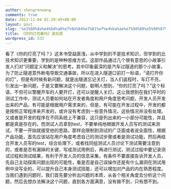 ```yaml
---
author: shengrenwang
comments: true
date: 2013-11-04 01:29:49+00:00
layout: post
slug: '%e3%80%8a%e4%bd%a0%e7%9a%84%e7%81%af%e4%ba%ae%e7%9d%80%e5%90%97%e3%80%8b%e8%af%bb%e5%90%8e%e6%84%9f-2'
title: 《你的灯亮着吗》读后感
wordpress_id: 533
---
```


看了《你的灯亮了吗？》这本书受益匪浅，从中学到的不是技术知识，但学到的比技术知识更重要，学到的是种种思维方式。这部作品通过几个很有意思的小故事引发人们对“问题定义和解决”的思考。其中印象最深的是汽车过隧道的那个小故事，为了防止隧道意外断电导致交通事故，所以在进入隧道口前打一标语，“请打开你的灯”，但是有时候有新问题，就是出隧道忘记关灯，当人们返程时，车灯不亮，引发出一新问题，于是又要解决这个问题，聪明人想到，“你的灯亮了吗？”这个标语，不但可以警醒开车的人要开灯，还可以提醒人关灯。这让我想到在我们平时的测试工作中，测试人员要如何站在开发者角度和用户角度思考问题，开发人员开发出来的产品，有可能是根据用户需求来的，但是，有可能在开发过程中，开发的都是按照正常程序来开发的，或许没有考虑到一些意外情况，这些情况并没有处理。又或者是开发的程序在不同系统上不兼容，这只是列出来的一小部分可能性，并且都是真是存在的。而测试人员拿到test，不要单纯地根据开发人员写的测试来测试，不要一开始就接受他的思路，那样会限制到测试的广泛面或者说全面性，根据产品功能，首先应该站在用户角度考虑自己的测试步骤或者是测试功能，然后再结合开发人员写的test，综合处理下，或者找同组测试人员讨论下测试需要注意到的，或者是否有漏掉的关键，写成测试用例后，再进行测试，测试过程中要记录测试过程和测试结果，有利于开发人员的信息采集，有条件不要直接告诉开发人员，先自己主动探索问题出现的可能性，看是否是自己误操作还是有什么漏洞在测试用例中没写全的，可以提升自己本身测试技能，还可以增加对产品的内在熟悉程度。当我们遇到问题时，我们首先要分析出问题的本质，从各个相关角度去分析这个问题，然后去想办法解决这个问题，直到各方面满意，没有做不到，只有想不到。
